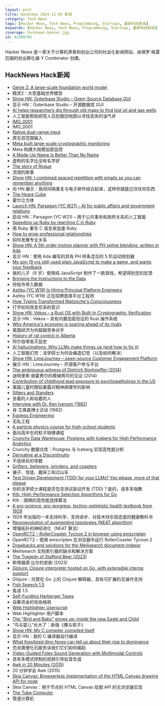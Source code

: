 ```yaml
---
layout: post
title: Hacknews 2024-12-05 新闻
category: Tech News
tags: [Hacker News, Tech News, Programming, Startups, 最新科技新闻]
keywords: [Hacker News, Tech News, Programming, Startups, 最新科技新闻]
coverage: hacknews-banner.jpg
id: 42309790
---
```


Hacker News 是一家关于计算机黑客和创业公司的社会化新闻网站，由保罗·格雷厄姆的创业孵化器 Y Combinator 创建。

## HackNews Hack新闻

- [Genie 2: A large-scale foundation world model](https://deepmind.google/discover/blog/genie-2-a-large-scale-foundation-world-model/)
- 精灵2：大型基础世界模型
- [Show HN: Outerbase Studio – Open-Source Database GUI](https://github.com/outerbase/studio)
- 显示 HN：Outerbase Studio – 开源数据库 GUI
- [AI helps researchers dig through old maps to find lost oil and gas wells](https://newscenter.lbl.gov/2024/12/04/ai-helps-researchers-dig-through-old-maps-to-find-lost-oil-and-gas-wells/)
- 人工智能帮助研究人员挖掘旧地图以寻找丢失的油气井
- [IMG_0001](https://walzr.com/IMG_0001/)
- IMG_0001
- [Native dual-range input](https://muffinman.io/blog/native-dual-range-input/)
- 原生双范围输入
- [Meta built large-scale cryptographic monitoring](https://engineering.fb.com/2024/11/12/security/how-meta-built-large-scale-cryptographic-monitoring/)
- Meta 构建大规模加密监控
- [A Made-Up Name Is Better Than No Name](https://mbuffett.com/posts/a-made-up-name)
- 虚构的名字比没有名字好
- [The story of Rogue](https://spillhistorie.no/the-story-of-rogue/)
- 流氓的故事
- [Show HN: I combined spaced repetition with emails so you can remember anything](https://www.ginkgonotes.com/)
- 向 HN 展示：我将间隔重复与电子邮件结合起来，这样你就能记住任何东西
- [The Hoare Cube](https://johnwickerson.wordpress.com/2024/12/04/the-hoare-cube/)
- 霍尔立方体
- [Launch HN: Parsagon (YC W21) – AI for public affairs and government relations]()
- 启动 HN：Parsagon (YC W21) – 用于公共事务和政府关系的人工智能
- [Speeding up Ruby by rewriting C in Ruby](https://jpcamara.com/2024/12/01/speeding-up-ruby.html)
- 用 Ruby 重写 C 语言来加速 Ruby
- [How to grow professional relationships](https://tej.as/blog/how-to-grow-professional-relationships-tjs-model)
- 如何发展专业关系
- [Show HN: A 5th order motion planner with PH spline blending, written in Ada](https://600f3559.prunt-docs.pages.dev/)
- 显示 HN：使用 Ada 编写的具有 PH 样条混合的 5 阶运动规划器
- [My son (9 yrs old) used plain JavaScript to make a game, and wants your feedback](https://www.armaansahni.com/game/)
- 我的儿子（9 岁）使用纯 JavaScript 制作了一款游戏，希望得到您的反馈
- [Bringing the Instructions to the Data](https://mattpo.pe/posts/sql-llvm/)
- 将指令带入数据
- [Ashby (YC W19) Is Hiring Principal Platform Engineers](https://www.ashbyhq.com/careers?utm_source=hn&ashby_jid=213c15c5-8e96-4fce-82da-dab268edc4c0)
- Ashby (YC W19) 正在招聘首席平台工程师
- [How Typing Transformed Nietzsche's Consciousness](https://thereader.mitpress.mit.edu/how-typing-transformed-nietzsches-consciousness/)
- 打字如何改变尼采的意识
- [Show HN: Vekos – a Rust OS with Built-In Cryptographic Verification](https://github.com/JGiraldo29/vekos)
- 显示 HN：Vekos – 具有内置加密验证的 Rust 操作系统
- [Why America's economy is soaring ahead of its rivals](https://www.ft.com/content/1201f834-6407-4bb5-ac9d-18496ec2948b)
- 美国经济为何超越竞争对手
- [History of rat control in Alberta](https://www.alberta.ca/history-of-rat-control-in-alberta)
- 阿尔伯塔省灭鼠史
- [AI hallucinations: Why LLMs make things up (and how to fix it)](https://www.kapa.ai/blog/ai-hallucination)
- 人工智能幻觉：法学硕士为何会编造幻觉（以及如何解决）
- [Show HN: LimeJourney – open-source Customer Engagement Platform](https://www.limejourney.com)
- 展示 HN：LimeJourney – 开源客户参与平台
- [The ambiguous witness of Dietrich Bonhoeffer (2014)](https://newcriterion.com/article/the-ambiguous-witness-of-dietrich-bonhoeffer/)
- 迪特里希·朋霍费尔的模棱两可的见证 (2014)
- [Contribution of childhood lead exposure to psychopathology in the US](https://acamh.onlinelibrary.wiley.com/doi/10.1111/jcpp.14072)
- 美国儿童时期铅暴露对精神病理学的影响
- [Sitters and Standers](https://pudding.cool/2024/11/sitters-standers/)
- 坐着的人和站着的人
- [Interview with Dr. Ken Iverson (1982)](https://www.arraycast.com/episodes/episode92-iverson)
- 肯·艾弗森博士访谈 (1982)
- [Egoless Engineering](https://egoless.engineering)
- 无私工程
- [A particle physics course for high-school students](https://ppc.web.cern.ch/)
- 面向高中生的粒子物理课程
- [Crunchy Data Warehouse: Postgres with Iceberg for High Performance Analytics](https://www.crunchydata.com/blog/crunchy-data-warehouse-postgres-with-iceberg-for-high-performance-analytics)
- Crunchy 数据仓库：Postgres 与 Iceberg 实现高性能分析
- [Derivative at a Discontinuity](https://alok.github.io/2024/09/28/discontinuous-derivative/)
- 不连续处的导数
- [Grifters, believers, grinders, and coasters](https://www.seangoedecke.com/programmer-archetypes/)
- 骗子、信徒、磨床工和过山车
- [Test Driven Development (TDD) for your LLMs? Yes please, more of that please](https://blog.helix.ml/p/building-reliable-genai-applications)
- 你的法学硕士课程是否包含测试驱动开发 (TDD)？是的，请多多指教
- [Kth: High-Performance Selection Algorithms for Go](https://github.com/tsenart/kth)
- Kth：围棋的高性能选择算法
- [A pro-science, pro-progress, techno-optimistic health textbook from 1929](https://moreisdifferent.blog/p/a-pro-science-pro-progress-techno)
- 1929 年出版的一本支持科学、支持进步、对技术持乐观态度的健康教科书
- [Neuroevolution of augmenting topologies (NEAT algorithm)](https://en.wikipedia.org/wiki/Neuroevolution_of_augmenting_topologies)
- 增强拓扑的神经进化（NEAT 算法）
- [OpenRCT2 – RollerCoaster Tycoon 2 in browser using emscripten](https://github.com/Mstrodl/ORCT2-web)
- OpenRCT2 – 使用 emscripten 在浏览器中运行 RollerCoaster Tycoon 2
- [Drawbacks and solutions for the Meilisearch document indexer](https://blog.kerollmops.com/meilisearch-is-too-slow)
- Meilisearch 文档索引器的缺点和解决方案
- [The Tragedy of Stafford Beer (2023)](https://kevinmunger.substack.com/p/the-tragedy-of-stafford-beer)
- 斯塔福德·比尔的悲剧 (2023)
- [Glojure: Clojure interpreter hosted on Go, with extensible interop support](https://github.com/glojurelang/glojure)
- Glojure：托管在 Go 上的 Clojure 解释器，具有可扩展的互操作支持
- [Fish Speech 1.5](https://github.com/fishaudio/fish-speech)
- 鱼语 1.5
- [Self-Funding Harberger Taxes](https://gwern.net/harberger)
- 自筹资金的哈伯格税
- [Web Highlighter Userscript](https://github.com/physicslog/web-highlighter.user.js)
- Web Highlighter 用户脚本
- [The "Bird and Baby" grows up: inside the new Eagle and Child](https://oxfordclarion.uk/the-bird-and-baby-grows-up-inside-the-new-eagle-child/)
- “鸟与婴儿”长大了：新版《鹰与孩子》
- [Show HN: My C compiler compiled itself](https://github.com/keyvank/30cc)
- 显示 HN：我的 C 编译器自行编译
- [What fossilized dino feces can tell us about their rise to dominance](https://arstechnica.com/science/2024/11/what-fossilized-dino-feces-can-tell-us-about-their-rise-to-dominance/)
- 恐龙粪便化石能告诉我们它们如何崛起
- [Video-Guided Foley Sound Generation with Multimodal Controls](https://ificl.github.io/MultiFoley/)
- 具有多模式控制的视频引导拟音生成
- [Awk in 20 Minutes (2015)](https://ferd.ca/awk-in-20-minutes.html)
- 20 分钟学会 Awk (2015)
- [Skia Canvas: Browserless implementation of the HTML Canvas drawing API for node](https://skia-canvas.org/)
- Skia Canvas：用于节点的 HTML Canvas 绘图 API 的无浏览器实现
- [The Tube Computer](https://www.thetubecomputer.com/)
- 管道计算机

